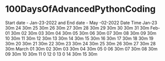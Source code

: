 # 100DaysOfAdvancedPythonCoding
Start date - Jan-23-2022 and End date  - May -02-2022
Date     Time
Jan-23   30m
    24   30m
    25   30m
    26   30m
    27   30m
    28   30m
    29   30m
    30   30m
    31   30m
Feb-01   30m
    02   30m
    03   30m
    04   30m
    05   30m
    06   30m
    07   30m
    08   30m
    09   30m
    10   30m
    11   30m
    12   30m
    13   30m
    14   30m
    15   30m
    16   30m
    17   30m
    18   30m
    19   30m
    20   30m
    21   30m
    22   30m
    23   30m
    24   30m
    25   30m
    26   30m
    27   30m
    28   30m
March
    01   30m
    02   30m
    03   30m
    04   30m
    05   0
    06   30m
    07   30m
    08   30m
    09   30m
    10   30m
    11   0
    12   0
    13   0
    14   30m
    15   30m

